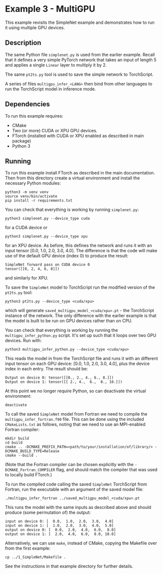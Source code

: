 # Example 3 - MultiGPU

This example revisits the SimpleNet example and demonstrates how to run it using
multiple GPU devices.


## Description

The same Python file `simplenet.py` is used from the earlier example. Recall
that it defines a very simple PyTorch network that takes an input of length 5
and applies a single `Linear` layer to multiply it by 2.

The same `pt2ts.py` tool is used to save the simple network to TorchScript.

A series of files `multigpu_infer_<LANG>` then bind from other languages to run
the TorchScript model in inference mode.

## Dependencies

To run this example requires:

- CMake
- Two (or more) CUDA or XPU GPU devices.
- FTorch (installed with CUDA or XPU enabled as described in main package)
- Python 3

## Running

To run this example install FTorch as described in the main documentation. Then from
this directory create a virtual environment and install the necessary Python modules:
```
python3 -m venv venv
source venv/bin/activate
pip install -r requirements.txt
```

You can check that everything is working by running `simplenet.py`:
```
python3 simplenet.py --device_type cuda
```
for a CUDA device or
```
python3 simplenet.py --device_type xpu
```
for an XPU device.
As before, this defines the network and runs it with an input tensor
[0.0, 1.0, 2.0, 3.0, 4.0]. The difference is that the code will make use of the
default GPU device (index 0) to produce the result:
```
SimpleNet forward pass on CUDA device 0
tensor([[0, 2, 4, 6, 8]])
```
and similarly for XPU.

To save the `SimpleNet` model to TorchScript run the modified version of the
`pt2ts.py` tool:
```
python3 pt2ts.py --device_type <cuda/xpu>
```
which will generate `saved_multigpu_model_<cuda/xpu>.pt` - the TorchScript
instance of the network. The only difference with the earlier example is that
the model is built to be run on GPU devices rather than on CPU.

You can check that everything is working by running the
`multigpu_infer_python.py` script. It's set up such that it loops over two GPU
devices. Run with:
```
python3 multigpu_infer_python.py --device_type <cuda/xpu>
```
This reads the model in from the TorchScript file and runs it with an different input
tensor on each GPU device: [0.0, 1.0, 2.0, 3.0, 4.0], plus the device index in each
entry. The result should be:
```
Output on device 0: tensor([[0., 2., 4., 6., 8.]])
Output on device 1: tensor([[ 2., 4.,  6.,  8., 10.]])
```

At this point we no longer require Python, so can deactivate the virtual environment:
```
deactivate
```

To call the saved `SimpleNet` model from Fortran we need to compile the
`multigpu_infer_fortran.f90` file. This can be done using the included
`CMakeLists.txt` as follows, noting that we need to use an MPI-enabled Fortran
compiler:
```
mkdir build
cd build
cmake .. -DCMAKE_PREFIX_PATH=<path/to/your/installation/of/library/> -DCMAKE_BUILD_TYPE=Release
cmake --build .
```

(Note that the Fortran compiler can be chosen explicitly with the `-DCMAKE_Fortran_COMPILER` flag,
and should match the compiler that was used to locally build FTorch.)

To run the compiled code calling the saved `SimpleNet` TorchScript from
Fortran, run the executable with an argument of the saved model file:
```
./multigpu_infer_fortran ../saved_multigpu_model_<cuda/xpu>.pt
```

This runs the model with the same inputs as described above and should produce (some
permutation of) the output:
```
input on device 0: [  0.0,  1.0,  2.0,  3.0,  4.0]
input on device 1: [  1.0,  2.0,  3.0,  4.0,  5.0]
output on device 0: [  0.0,  2.0,  4.0,  6.0,  8.0]
output on device 1: [  2.0,  4.0,  6.0,  8.0, 10.0]
```

Alternatively, we can use `make`, instead of CMake, copying the Makefile over from the
first example:
```
cp ../1_SimpleNet/Makefile .
```
See the instructions in that example directory for further details.
